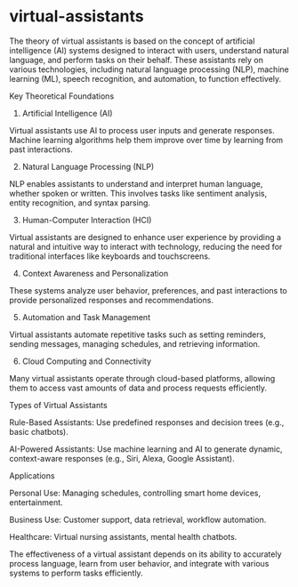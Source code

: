 # virtual-assistants

The theory of virtual assistants is based on the concept of artificial intelligence (AI) systems designed to interact with users, understand natural language, and perform tasks on their behalf. These assistants rely on various technologies, including natural language processing (NLP), machine learning (ML), speech recognition, and automation, to function effectively.

Key Theoretical Foundations

1. Artificial Intelligence (AI)

Virtual assistants use AI to process user inputs and generate responses. Machine learning algorithms help them improve over time by learning from past interactions.


2. Natural Language Processing (NLP)

NLP enables assistants to understand and interpret human language, whether spoken or written. This involves tasks like sentiment analysis, entity recognition, and syntax parsing.


3. Human-Computer Interaction (HCI)

Virtual assistants are designed to enhance user experience by providing a natural and intuitive way to interact with technology, reducing the need for traditional interfaces like keyboards and touchscreens.


4. Context Awareness and Personalization

These systems analyze user behavior, preferences, and past interactions to provide personalized responses and recommendations.


5. Automation and Task Management

Virtual assistants automate repetitive tasks such as setting reminders, sending messages, managing schedules, and retrieving information.


6. Cloud Computing and Connectivity

Many virtual assistants operate through cloud-based platforms, allowing them to access vast amounts of data and process requests efficiently.


Types of Virtual Assistants

Rule-Based Assistants: Use predefined responses and decision trees (e.g., basic chatbots).

AI-Powered Assistants: Use machine learning and AI to generate dynamic, context-aware responses (e.g., Siri, Alexa, Google Assistant).


Applications

Personal Use: Managing schedules, controlling smart home devices, entertainment.

Business Use: Customer support, data retrieval, workflow automation.

Healthcare: Virtual nursing assistants, mental health chatbots.


The effectiveness of a virtual assistant depends on its ability to accurately process language, learn from user behavior, and integrate with various systems to perform tasks efficiently.
